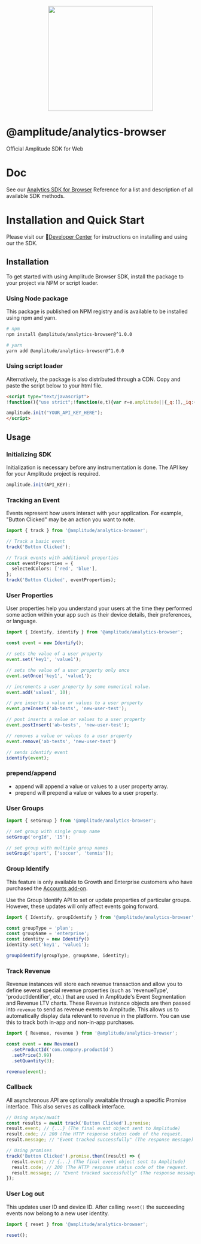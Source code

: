 <p align="center">
  <a href="https://amplitude.com" target="_blank" align="center">
    <img src="https://static.amplitude.com/lightning/46c85bfd91905de8047f1ee65c7c93d6fa9ee6ea/static/media/amplitude-logo-with-text.4fb9e463.svg" width="280">
  </a>
  <br />
</p>

# @amplitude/analytics-browser

Official Amplitude SDK for Web

# Doc

See our [Analytics SDK for Browser](https://amplitude.github.io/Amplitude-TypeScript/modules/_amplitude_analytics_browser.html) Reference for a list and description of all available SDK methods.

# Installation and Quick Start

Please visit our :100:[Developer Center](https://www.docs.developers.amplitude.com/data/sdks/typescript-browser/) for instructions on installing and using our the SDK.

## Installation

To get started with using Amplitude Browser SDK, install the package to your project via NPM or script loader.

### Using Node package

This package is published on NPM registry and is available to be installed using npm and yarn.

```sh
# npm
npm install @amplitude/analytics-browser@^1.0.0

# yarn
yarn add @amplitude/analytics-browser@^1.0.0
```

### Using script loader

Alternatively, the package is also distributed through a CDN. Copy and paste the script below to your html file.

<!-- README_SNIPPET_BLOCK -->
```html
<script type="text/javascript">
!function(){"use strict";!function(e,t){var r=e.amplitude||{_q:[],_iq:{}};if(r.invoked)e.console&&console.error&&console.error("Amplitude snippet has been loaded.");else{var n=function(e,t){e.prototype[t]=function(){return this._q.push({name:t,args:Array.prototype.slice.call(arguments,0)}),this}},s=function(e,t,r){return function(n){e._q.push({name:t,args:Array.prototype.slice.call(r,0),resolve:n})}},o=function(e,t,r){e._q.push({name:t,args:Array.prototype.slice.call(r,0)})},i=function(e,t,r){e[t]=function(){if(r)return{promise:new Promise(s(e,t,Array.prototype.slice.call(arguments)))};o(e,t,Array.prototype.slice.call(arguments))}},a=function(e){for(var t=0;t<g.length;t++)i(e,g[t],!1);for(var r=0;r<m.length;r++)i(e,m[r],!0)};r.invoked=!0;var c=t.createElement("script");c.type="text/javascript",c.integrity="sha384-CCpmhh6WPBbW7oi1MnX924+MRLWUTN8ZZ1n/W0gSHakVQ6fY2sRjXh41cHzSfG3e",c.crossOrigin="anonymous",c.async=!0,c.src="https://cdn.amplitude.com/libs/analytics-browser-1.13.4-min.js.gz",c.onload=function(){e.amplitude.runQueuedFunctions||console.log("[Amplitude] Error: could not load SDK")};var u=t.getElementsByTagName("script")[0];u.parentNode.insertBefore(c,u);for(var l=function(){return this._q=[],this},p=["add","append","clearAll","prepend","set","setOnce","unset","preInsert","postInsert","remove","getUserProperties"],d=0;d<p.length;d++)n(l,p[d]);r.Identify=l;for(var f=function(){return this._q=[],this},v=["getEventProperties","setProductId","setQuantity","setPrice","setRevenue","setRevenueType","setEventProperties"],y=0;y<v.length;y++)n(f,v[y]);r.Revenue=f;var g=["getDeviceId","setDeviceId","getSessionId","setSessionId","getUserId","setUserId","setOptOut","setTransport","reset"],m=["init","add","remove","track","logEvent","identify","groupIdentify","setGroup","revenue","flush"];a(r),r.createInstance=function(e){return r._iq[e]={_q:[]},a(r._iq[e]),r._iq[e]},e.amplitude=r}}(window,document)}();

amplitude.init("YOUR_API_KEY_HERE");
</script>
```
<!-- / OF README_SNIPPET_BLOCK -->

## Usage

### Initializing SDK

Initialization is necessary before any instrumentation is done. The API key for your Amplitude project is required.

```typescript
amplitude.init(API_KEY);
```

### Tracking an Event

Events represent how users interact with your application. For example, "Button Clicked" may be an action you want to note.

```typescript
import { track } from '@amplitude/analytics-browser';

// Track a basic event
track('Button Clicked');

// Track events with additional properties
const eventProperties = {
  selectedColors: ['red', 'blue'],
};
track('Button Clicked', eventProperties);
```

### User Properties

User properties help you understand your users at the time they performed some action within your app such as their device details, their preferences, or language.

```typescript
import { Identify, identify } from '@amplitude/analytics-browser';

const event = new Identify();

// sets the value of a user property
event.set('key1', 'value1');

// sets the value of a user property only once
event.setOnce('key1', 'value1');

// increments a user property by some numerical value.
event.add('value1', 10);

// pre inserts a value or values to a user property
event.preInsert('ab-tests', 'new-user-test');

// post inserts a value or values to a user property
event.postInsert('ab-tests', 'new-user-test');

// removes a value or values to a user property
event.remove('ab-tests', 'new-user-test')

// sends identify event
identify(event);
```

### prepend/append

* append will append a value or values to a user property array.
* prepend will prepend a value or values to a user property.

### User Groups

```typescript
import { setGroup } from '@amplitude/analytics-browser';

// set group with single group name
setGroup('orgId', '15');

// set group with multiple group names
setGroup('sport', ['soccer', 'tennis']);
```

### Group Identify

This feature is only available to Growth and Enterprise customers who have purchased the [Accounts add-on](https://amplitude.zendesk.com/hc/en-us/articles/115001765532).

Use the Group Identify API to set or update properties of particular groups. However, these updates will only affect events going forward.

```typescript
import { Identify, groupIdentify } from '@amplitude/analytics-browser';

const groupType = 'plan';
const groupName = 'enterprise';
const identity = new Identify()
identity.set('key1', 'value1');

groupIdentify(groupType, groupName, identity);
```

### Track Revenue

Revenue instances will store each revenue transaction and allow you to define several special revenue properties (such as 'revenueType', 'productIdentifier', etc.) that are used in Amplitude's Event Segmentation and Revenue LTV charts. These Revenue instance objects are then passed into `revenue` to send as revenue events to Amplitude. This allows us to automatically display data relevant to revenue in the platform. You can use this to track both in-app and non-in-app purchases.

```typescript
import { Revenue, revenue } from '@amplitude/analytics-browser';

const event = new Revenue()
  .setProductId('com.company.productId')
  .setPrice(3.99)
  .setQuantity(3);

revenue(event);
```

### Callback

All asynchronous API are optionally awaitable through a specific Promise interface. This also serves as callback interface.

```typescript
// Using async/await
const results = await track('Button Clicked').promise;
result.event; // {...} (The final event object sent to Amplitude)
result.code; // 200 (The HTTP response status code of the request.
result.message; // "Event tracked successfully" (The response message)

// Using promises
track('Button Clicked').promise.then((result) => {
  result.event; // {...} (The final event object sent to Amplitude)
  result.code; // 200 (The HTTP response status code of the request.
  result.message; // "Event tracked successfully" (The response message)
});
```

### User Log out

This updates user ID and device ID. After calling `reset()` the succeeding events now belong to a new user identity.

```typescript
import { reset } from '@amplitude/analytics-browser';

reset();
```
